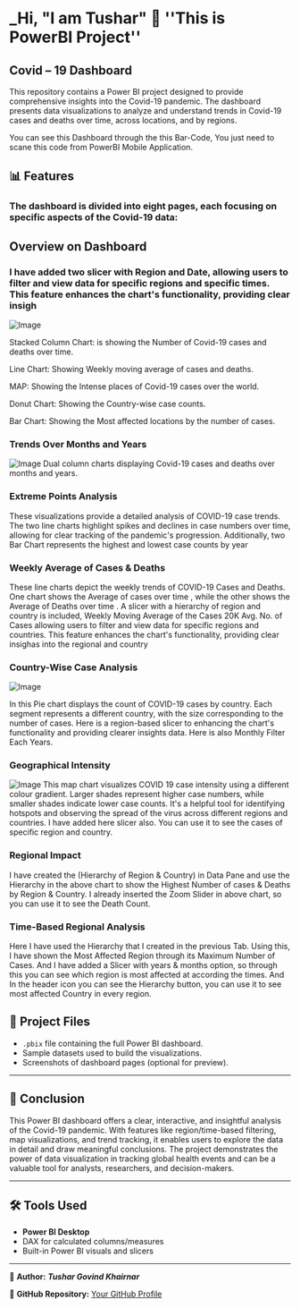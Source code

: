 # _Hi, "I am Tushar" 👋 ''This is PowerBI Project''

## Covid – 19 Dashboard 

This repository contains a Power BI project designed to provide comprehensive insights into the Covid-19 pandemic. The dashboard presents data visualizations to analyze and understand trends in Covid-19 cases and deaths over time, across locations, and by regions.


You can see this Dashboard through the this Bar-Code, You just need to scane this code from PowerBI Mobile Application. 


## 📊 Features
### The dashboard is divided into eight pages, each focusing on specific aspects of the Covid-19 data:

## Overview on Dashboard
### I have added two slicer with Region and Date, allowing users to filter and view data for specific regions and specific times. This feature enhances the chart's functionality, providing clear insigh 

![Image](https://github.com/user-attachments/assets/c037f169-ce28-4fea-908a-88953bf3adeb)

Stacked Column Chart: is showing the Number of Covid-19 cases and deaths over time.

Line Chart: Showing Weekly moving average of cases and deaths.

MAP: Showing the Intense places of Covid-19 cases over the world.

Donut Chart: Showing the Country-wise case counts.

Bar Chart: Showing the Most affected locations by the number of cases.

### Trends Over Months and Years
![Image](https://github.com/user-attachments/assets/6c9f4115-f7cd-4fdd-a3fa-e5f7d8eb262c)
Dual column charts displaying Covid-19 cases and deaths over months and years.

### Extreme Points Analysis
These visualizations provide a detailed analysis of COVID-19 case trends. The two line charts highlight spikes and declines in case numbers over time, allowing for clear tracking of the pandemic's progression. Additionally, two Bar Chart represents the highest and lowest case counts by year

### Weekly Average of Cases & Deaths


These line charts depict the weekly trends of COVID-19 Cases and Deaths. One chart shows the Average of cases over time , while the other shows the Average of Deaths over time . A slicer with a hierarchy of region and country is included, Weekly Moving Average of the Cases 20K Avg. No. of Cases allowing users to filter and view data for specific regions and countries. This feature enhances the chart's functionality, providing clear insighas into the regional and country

### Country-Wise Case Analysis
![Image](https://github.com/user-attachments/assets/6b2e7f03-3014-4a8f-8312-af9a26c05340)

In this Pie chart displays the count of COVID-19 cases by country. Each segment represents a different country, with the size corresponding to the number of cases. Here is a region-based slicer to enhancing the chart's functionality and providing clearer insights data. Here is also Monthly Filter Each Years.

### Geographical Intensity
![Image](https://github.com/user-attachments/assets/f064549f-7491-48ae-8ec3-343540ccbfd4)
This map chart visualizes COVID 19 case intensity using a different colour gradient. Larger shades represent higher case numbers, while smaller shades indicate lower case counts. It's a helpful tool for identifying hotspots and observing the spread of the virus across different regions and countries. I have added here slicer also. You can use it to see the cases of specific region and country.

### Regional Impact

I have created the (Hierarchy of Region & Country) in Data Pane and use the Hierarchy in the above chart to show the Highest Number of cases & Deaths by Region & Country. I already inserted the Zoom Slider in above chart, so you can use it to see the Death Count.

### Time-Based Regional Analysis

Here I have used the Hierarchy that I created in the previous Tab. Using this, I have shown the Most Affected Region through its Maximum Number of Cases. And I have added a Slicer with years & months option, so through this you can see which region is most affected at according the times. And In the header icon you can see the Hierarchy button, you can use it to see most affected Country in every region.




## 📂 Project Files

- `.pbix` file containing the full Power BI dashboard.
- Sample datasets used to build the visualizations.
- Screenshots of dashboard pages (optional for preview).

---

## 📌 Conclusion

This Power BI dashboard offers a clear, interactive, and insightful analysis of the Covid-19 pandemic. With features like region/time-based filtering, map visualizations, and trend tracking, it enables users to explore the data in detail and draw meaningful conclusions. The project demonstrates the power of data visualization in tracking global health events and can be a valuable tool for analysts, researchers, and decision-makers.

---

## 🛠️ Tools Used

- **Power BI Desktop**
- DAX for calculated columns/measures
- Built-in Power BI visuals and slicers

---



📌 **Author:** _**Tushar Govind Khairnar**_  

📌 **GitHub Repository:** [Your GitHub Profile](https://github.com/Gojo-T)

